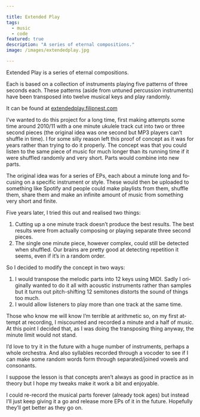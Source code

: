 ```yaml
---

title: Extended Play
tags:
  - music
  - code
featured: true
description: "A series of eternal compositions."
image: /images/extendedplay.jpg

---
```


Extended Play is a series of eternal compositions.

Each is based on a col­lec­tion of in­stru­ments play­ing five pat­terns of three seconds each. These pat­terns (aside from un­tuned per­cus­sion in­stru­ments) have been trans­posed into twelve mu­sical keys and play ran­domly.

It can be found at [exten­ded­play.filipn­est.com](exten­ded­play.filipn­est.com)

I’ve wanted to do this pro­ject for a long time, first mak­ing at­tempts some time around 2010/​11 with a one minute ukulele track cut into two or three second pieces (the ori­ginal idea was one second but MP3 play­ers can’t shuffle in time). I for some silly reason left this proof of concept as it was for years rather than try­ing to do it prop­erly. The concept was that you could listen to the same piece of mu­sic for much longer than its run­ning time if it were shuffled ran­domly and very short. Parts would com­bine into new parts.

The ori­ginal idea was for a series of EPs, each about a minute long and fo­cus­ing on a spe­cific in­stru­ment or style. These would then be up­loaded to something like Spo­tify and people could make playl­ists from them, shuffle them, share them and make an in­fin­ite amount of mu­sic from something very short and fi­nite.

Five years later, I tried this out and real­ised two things:

1) Cut­ting up a one minute track does­n’t pro­duce the best res­ults. The best res­ults were from ac­tu­ally com­pos­ing or play­ing sep­ar­ate three second pieces.
2) The single one minute piece, however com­plex, could still be de­tec­ted when shuffled. Our brains are pretty good at de­tect­ing re­pe­ti­tion it seems, even if it’s in a ran­dom or­der.

So I de­cided to modify the concept in two ways:

1) I would trans­pose the melodic parts into 12 keys us­ing MIDI. Sadly I ori­gin­ally wanted to do it all with acous­tic in­stru­ments rather than samples but it turns out pitch-shift­ing 12 semitones dis­torts the sound of things too much.
2) I would al­low listen­ers to play more than one track at the same time.

Those who know me will know I’m ter­rible at arith­metic so, on my first at­tempt at re­cord­ing, I mis­coun­ted and re­cor­ded a minute and a half of mu­sic. At this point I de­cided that, as I was do­ing the trans­pos­ing thing any­way, the minute limit would not stand.

I’d love to try it in the fu­ture with a huge num­ber of in­stru­ments, per­haps a whole or­ches­tra. And also syl­lables re­cor­ded through a vo­coder to see if I can make some ran­dom words form through sep­ar­ated/​joined vow­els and con­son­ants.

I sup­pose the les­son is that con­cepts aren’t al­ways as good in prac­tice as in the­ory but I hope my tweaks make it work a bit and en­joy­able.

I could re-re­cord the mu­sical parts forever (already took ages) but in­stead I’ll just keep giv­ing it a go and re­lease more EPs of it in the fu­ture. Hope­fully they’ll get bet­ter as they go on.
